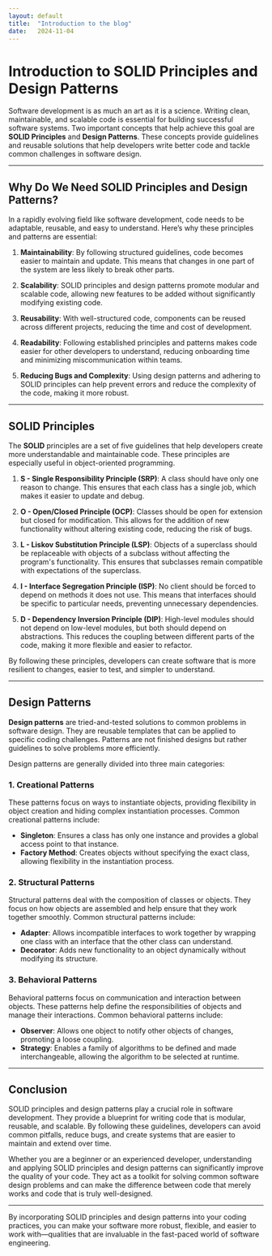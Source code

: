 ```yaml
---
layout: default
title:  "Introduction to the blog"
date:   2024-11-04
---
```


# Introduction to SOLID Principles and Design Patterns

Software development is as much an art as it is a science. Writing clean, maintainable, and scalable code is essential for building successful software systems. Two important concepts that help achieve this goal are **SOLID Principles** and **Design Patterns**. These concepts provide guidelines and reusable solutions that help developers write better code and tackle common challenges in software design.

---

## Why Do We Need SOLID Principles and Design Patterns?

In a rapidly evolving field like software development, code needs to be adaptable, reusable, and easy to understand. Here’s why these principles and patterns are essential:

1. **Maintainability**: By following structured guidelines, code becomes easier to maintain and update. This means that changes in one part of the system are less likely to break other parts.

2. **Scalability**: SOLID principles and design patterns promote modular and scalable code, allowing new features to be added without significantly modifying existing code.

3. **Reusability**: With well-structured code, components can be reused across different projects, reducing the time and cost of development.

4. **Readability**: Following established principles and patterns makes code easier for other developers to understand, reducing onboarding time and minimizing miscommunication within teams.

5. **Reducing Bugs and Complexity**: Using design patterns and adhering to SOLID principles can help prevent errors and reduce the complexity of the code, making it more robust.

---

## SOLID Principles

The **SOLID** principles are a set of five guidelines that help developers create more understandable and maintainable code. These principles are especially useful in object-oriented programming.

1. **S - Single Responsibility Principle (SRP)**: A class should have only one reason to change. This ensures that each class has a single job, which makes it easier to update and debug.

2. **O - Open/Closed Principle (OCP)**: Classes should be open for extension but closed for modification. This allows for the addition of new functionality without altering existing code, reducing the risk of bugs.

3. **L - Liskov Substitution Principle (LSP)**: Objects of a superclass should be replaceable with objects of a subclass without affecting the program's functionality. This ensures that subclasses remain compatible with expectations of the superclass.

4. **I - Interface Segregation Principle (ISP)**: No client should be forced to depend on methods it does not use. This means that interfaces should be specific to particular needs, preventing unnecessary dependencies.

5. **D - Dependency Inversion Principle (DIP)**: High-level modules should not depend on low-level modules, but both should depend on abstractions. This reduces the coupling between different parts of the code, making it more flexible and easier to refactor.

By following these principles, developers can create software that is more resilient to changes, easier to test, and simpler to understand.

---

## Design Patterns

**Design patterns** are tried-and-tested solutions to common problems in software design. They are reusable templates that can be applied to specific coding challenges. Patterns are not finished designs but rather guidelines to solve problems more efficiently.

Design patterns are generally divided into three main categories:

### 1. Creational Patterns
These patterns focus on ways to instantiate objects, providing flexibility in object creation and hiding complex instantiation processes. Common creational patterns include:
   - **Singleton**: Ensures a class has only one instance and provides a global access point to that instance.
   - **Factory Method**: Creates objects without specifying the exact class, allowing flexibility in the instantiation process.

### 2. Structural Patterns
Structural patterns deal with the composition of classes or objects. They focus on how objects are assembled and help ensure that they work together smoothly. Common structural patterns include:
   - **Adapter**: Allows incompatible interfaces to work together by wrapping one class with an interface that the other class can understand.
   - **Decorator**: Adds new functionality to an object dynamically without modifying its structure.

### 3. Behavioral Patterns
Behavioral patterns focus on communication and interaction between objects. These patterns help define the responsibilities of objects and manage their interactions. Common behavioral patterns include:
   - **Observer**: Allows one object to notify other objects of changes, promoting a loose coupling.
   - **Strategy**: Enables a family of algorithms to be defined and made interchangeable, allowing the algorithm to be selected at runtime.

---

## Conclusion

SOLID principles and design patterns play a crucial role in software development. They provide a blueprint for writing code that is modular, reusable, and scalable. By following these guidelines, developers can avoid common pitfalls, reduce bugs, and create systems that are easier to maintain and extend over time.

Whether you are a beginner or an experienced developer, understanding and applying SOLID principles and design patterns can significantly improve the quality of your code. They act as a toolkit for solving common software design problems and can make the difference between code that merely works and code that is truly well-designed.

---

By incorporating SOLID principles and design patterns into your coding practices, you can make your software more robust, flexible, and easier to work with—qualities that are invaluable in the fast-paced world of software engineering.
